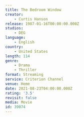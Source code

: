 ```yaml
---
title: The Bedroom Window
creator:
    - Curtis Hanson
release: 1987-01-16T00:00:00.000Z
studios:
    - DEG
language:
    - English
country:
    - United States
length: 114
genre:
    - Drama
    - Thriller
format: Streaming
service: Criterion Channel
venue: Home
date: 2021-08-23T04:00:00.000Z
rating: '3.5'
revisit: false
media: Movie
id: 39074
---
```



